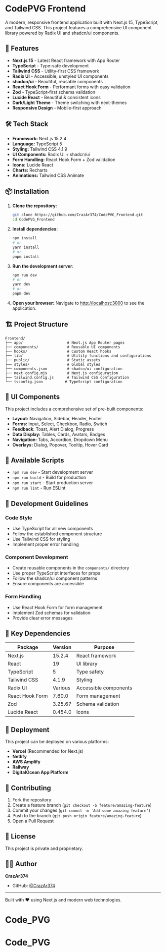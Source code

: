 # CodePVG Frontend

A modern, responsive frontend application built with Next.js 15, TypeScript, and Tailwind CSS. This project features a comprehensive UI component library powered by Radix UI and shadcn/ui components.

## 🚀 Features

- **Next.js 15** - Latest React framework with App Router
- **TypeScript** - Type-safe development
- **Tailwind CSS** - Utility-first CSS framework
- **Radix UI** - Accessible, unstyled UI components
- **shadcn/ui** - Beautiful, reusable components
- **React Hook Form** - Performant forms with easy validation
- **Zod** - TypeScript-first schema validation
- **Lucide React** - Beautiful & consistent icons
- **Dark/Light Theme** - Theme switching with next-themes
- **Responsive Design** - Mobile-first approach

## 🛠️ Tech Stack

- **Framework:** Next.js 15.2.4
- **Language:** TypeScript 5
- **Styling:** Tailwind CSS 4.1.9
- **UI Components:** Radix UI + shadcn/ui
- **Form Handling:** React Hook Form + Zod validation
- **Icons:** Lucide React
- **Charts:** Recharts
- **Animations:** Tailwind CSS Animate

## 📦 Installation

1. **Clone the repository:**
   ```bash
   git clone https://github.com/CrazAr374/CodePVG_Frontend.git
   cd CodePVG_Frontend
   ```

2. **Install dependencies:**
   ```bash
   npm install
   # or
   yarn install
   # or
   pnpm install
   ```

3. **Run the development server:**
   ```bash
   npm run dev
   # or
   yarn dev
   # or
   pnpm dev
   ```

4. **Open your browser:**
   Navigate to [http://localhost:3000](http://localhost:3000) to see the application.

## 🏗️ Project Structure

```
Frontend/
├── app/                    # Next.js App Router pages
├── components/             # Reusable UI components
├── hooks/                  # Custom React hooks
├── lib/                    # Utility functions and configurations
├── public/                 # Static assets
├── styles/                 # Global styles
├── components.json         # shadcn/ui configuration
├── next.config.mjs         # Next.js configuration
├── tailwind.config.js      # Tailwind CSS configuration
└── tsconfig.json          # TypeScript configuration
```

## 🎨 UI Components

This project includes a comprehensive set of pre-built components:

- **Layout:** Navigation, Sidebar, Header, Footer
- **Forms:** Input, Select, Checkbox, Radio, Switch
- **Feedback:** Toast, Alert Dialog, Progress
- **Data Display:** Tables, Cards, Avatars, Badges
- **Navigation:** Tabs, Accordion, Dropdown Menu
- **Overlays:** Dialog, Popover, Tooltip, Hover Card

## 📱 Available Scripts

- `npm run dev` - Start development server
- `npm run build` - Build for production
- `npm run start` - Start production server
- `npm run lint` - Run ESLint

## 🎯 Development Guidelines

### Code Style
- Use TypeScript for all new components
- Follow the established component structure
- Use Tailwind CSS for styling
- Implement proper error handling

### Component Development
- Create reusable components in the `components/` directory
- Use proper TypeScript interfaces for props
- Follow the shadcn/ui component patterns
- Ensure components are accessible

### Form Handling
- Use React Hook Form for form management
- Implement Zod schemas for validation
- Provide clear error messages

## 🌟 Key Dependencies

| Package | Version | Purpose |
|---------|---------|---------|
| Next.js | 15.2.4 | React framework |
| React | 19 | UI library |
| TypeScript | 5 | Type safety |
| Tailwind CSS | 4.1.9 | Styling |
| Radix UI | Various | Accessible components |
| React Hook Form | 7.60.0 | Form management |
| Zod | 3.25.67 | Schema validation |
| Lucide React | 0.454.0 | Icons |

## 🚀 Deployment

This project can be deployed on various platforms:

- **Vercel** (Recommended for Next.js)
- **Netlify**
- **AWS Amplify**
- **Railway**
- **DigitalOcean App Platform**

## 🤝 Contributing

1. Fork the repository
2. Create a feature branch (`git checkout -b feature/amazing-feature`)
3. Commit your changes (`git commit -m 'Add some amazing feature'`)
4. Push to the branch (`git push origin feature/amazing-feature`)
5. Open a Pull Request

## 📄 License

This project is private and proprietary.

## 👨‍💻 Author

**CrazAr374**
- GitHub: [@CrazAr374](https://github.com/CrazAr374)

---

Built with ❤️ using Next.js and modern web technologies.
# Code_PVG
# Code_PVG

